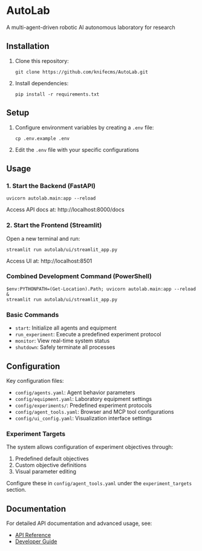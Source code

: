 # AutoLab
A multi-agent-driven robotic AI autonomous laboratory for research

## Installation

1. Clone this repository:
   ```
   git clone https://github.com/knifecms/AutoLab.git
   ```
2. Install dependencies:
   ```
   pip install -r requirements.txt
   ```

## Setup

1. Configure environment variables by creating a `.env` file:
   ```
   cp .env.example .env
   ```
2. Edit the `.env` file with your specific configurations

## Usage

### 1. Start the Backend (FastAPI)
```
uvicorn autolab.main:app --reload
```
Access API docs at: http://localhost:8000/docs

### 2. Start the Frontend (Streamlit)
Open a new terminal and run:
```
streamlit run autolab/ui/streamlit_app.py
```
Access UI at: http://localhost:8501

### Combined Development Command (PowerShell)
```
$env:PYTHONPATH=(Get-Location).Path; uvicorn autolab.main:app --reload &
streamlit run autolab/ui/streamlit_app.py
```

### Basic Commands

- `start`: Initialize all agents and equipment
- `run_experiment`: Execute a predefined experiment protocol
- `monitor`: View real-time system status
- `shutdown`: Safely terminate all processes

## Configuration

Key configuration files:
- `config/agents.yaml`: Agent behavior parameters
- `config/equipment.yaml`: Laboratory equipment settings
- `config/experiments/`: Predefined experiment protocols
- `config/agent_tools.yaml`: Browser and MCP tool configurations
- `config/ui_config.yaml`: Visualization interface settings

### Experiment Targets

The system allows configuration of experiment objectives through:
1. Predefined default objectives
2. Custom objective definitions
3. Visual parameter editing

Configure these in `config/agent_tools.yaml` under the `experiment_targets` section.

## Documentation

For detailed API documentation and advanced usage, see:
- [API Reference](docs/api.md)
- [Developer Guide](docs/developer.md)
